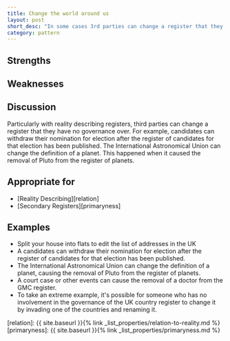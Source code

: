 ```yaml
---
title: Change the world around us
layout: post
short_desc: "In some cases 3rd parties can change a register that they have no governance over."
category: pattern
---
```


## Strengths


## Weaknesses


## Discussion

Particularly with reality describing registers, third parties can change a
register that they have no governance over. For example, candidates can withdraw
their nomination for election after the register of candidates for that election
has been published. The International Astronomical Union can change the
definition of a planet. This happened when it caused the removal of Pluto from
the register of planets.

## Appropriate for

* [Reality Describing][relation]
* [Secondary Registers][primaryness]

## Examples

* Split your house into flats to edit the list of addresses in the UK
* A candidates can withdraw their nomination for election after the register of candidates for that election has been published.
* The International Astronomical Union can change the definition of a planet, causing the removal of Pluto from the register of planets.
* A court case or other events can cause the removal of a doctor from the GMC register.
* To take an extreme example, it's possible for someone who has no involvement in the governance of the UK country register to change it by invading one of the countries and renaming it.


[relation]: {{ site.baseurl }}{% link _list_properties/relation-to-reality.md %}
[primaryness]: {{ site.baseurl }}{% link _list_properties/primaryness.md %}
